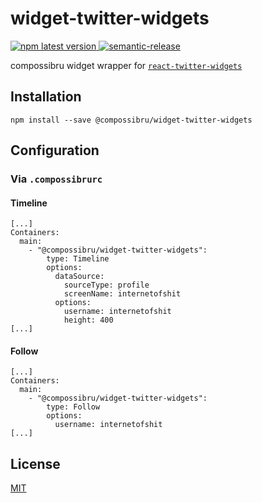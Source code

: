 # widget-twitter-widgets
<a href="https://www.npmjs.com/package/@compossibru/widget-twitter-widgets">
    <img alt="npm latest version" src="https://img.shields.io/npm/v/@compossibru/widget-twitter-widgets/latest.svg">
</a>
<a href="https://github.com/semantic-release/semantic-release">
    <img alt="semantic-release" src="https://img.shields.io/badge/%20%20%F0%9F%93%A6%F0%9F%9A%80-semantic--release-e10079.svg">
</a>

compossibru widget wrapper for [`react-twitter-widgets`](https://github.com/andrewsuzuki/react-twitter-widgets)

## Installation
```
npm install --save @compossibru/widget-twitter-widgets
```

## Configuration
### Via `.compossibrurc`

#### Timeline
```
[...]
Containers:
  main:
    - "@compossibru/widget-twitter-widgets":
        type: Timeline
        options:
          dataSource:
            sourceType: profile
            screenName: internetofshit
          options:
            username: internetofshit
            height: 400
[...]
```

#### Follow
```
[...]
Containers:
  main:
    - "@compossibru/widget-twitter-widgets":
        type: Follow
        options:
          username: internetofshit
[...]
```

## License
[MIT](LICENSE)
